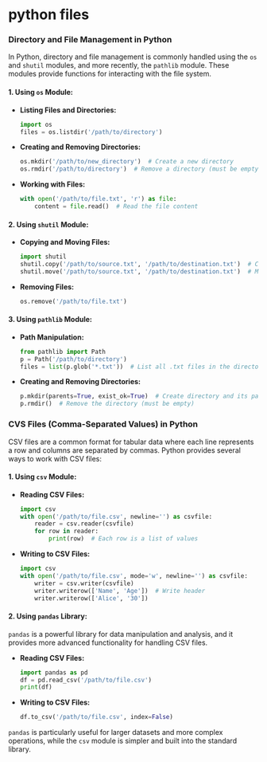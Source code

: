 # python files
   ### Directory and File Management in Python

In Python, directory and file management is commonly handled using the `os` and `shutil` modules, and more recently, the `pathlib` module. These modules provide functions for interacting with the file system.

#### **1. Using `os` Module:**
- **Listing Files and Directories:**
  ```python
  import os
  files = os.listdir('/path/to/directory')
  ```

- **Creating and Removing Directories:**
  ```python
  os.mkdir('/path/to/new_directory')  # Create a new directory
  os.rmdir('/path/to/directory')  # Remove a directory (must be empty)
  ```

- **Working with Files:**
  ```python
  with open('/path/to/file.txt', 'r') as file:
      content = file.read()  # Read the file content
  ```

#### **2. Using `shutil` Module:**
- **Copying and Moving Files:**
  ```python
  import shutil
  shutil.copy('/path/to/source.txt', '/path/to/destination.txt')  # Copy file
  shutil.move('/path/to/source.txt', '/path/to/destination.txt')  # Move file
  ```

- **Removing Files:**
  ```python
  os.remove('/path/to/file.txt')
  ```

#### **3. Using `pathlib` Module:**
- **Path Manipulation:**
  ```python
  from pathlib import Path
  p = Path('/path/to/directory')
  files = list(p.glob('*.txt'))  # List all .txt files in the directory
  ```

- **Creating and Removing Directories:**
  ```python
  p.mkdir(parents=True, exist_ok=True)  # Create directory and its parents if needed
  p.rmdir()  # Remove the directory (must be empty)
  ```

### CVS Files (Comma-Separated Values) in Python

CSV files are a common format for tabular data where each line represents a row and columns are separated by commas. Python provides several ways to work with CSV files:

#### **1. Using `csv` Module:**
- **Reading CSV Files:**
  ```python
  import csv
  with open('/path/to/file.csv', newline='') as csvfile:
      reader = csv.reader(csvfile)
      for row in reader:
          print(row)  # Each row is a list of values
  ```

- **Writing to CSV Files:**
  ```python
  import csv
  with open('/path/to/file.csv', mode='w', newline='') as csvfile:
      writer = csv.writer(csvfile)
      writer.writerow(['Name', 'Age'])  # Write header
      writer.writerow(['Alice', '30'])
  ```

#### **2. Using `pandas` Library:**
`pandas` is a powerful library for data manipulation and analysis, and it provides more advanced functionality for handling CSV files.

- **Reading CSV Files:**
  ```python
  import pandas as pd
  df = pd.read_csv('/path/to/file.csv')
  print(df)
  ```

- **Writing to CSV Files:**
  ```python
  df.to_csv('/path/to/file.csv', index=False)
  ```

`pandas` is particularly useful for larger datasets and more complex operations, while the `csv` module is simpler and built into the standard library.